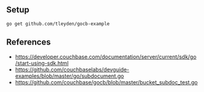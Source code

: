 
## Setup

```
go get github.com/tleyden/gocb-example
```


## References

* https://developer.couchbase.com/documentation/server/current/sdk/go/start-using-sdk.html
* https://github.com/couchbaselabs/devguide-examples/blob/master/go/subdocument.go
* https://github.com/couchbase/gocb/blob/master/bucket_subdoc_test.go
